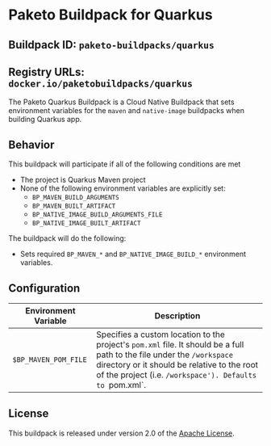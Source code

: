 # Paketo Buildpack for Quarkus

## Buildpack ID: `paketo-buildpacks/quarkus`
## Registry URLs: `docker.io/paketobuildpacks/quarkus`

The Paketo Quarkus Buildpack is a Cloud Native Buildpack that sets environment variables for the `maven` and `native-image` buildpacks when building Quarkus app.

## Behavior

This buildpack will participate if all of the following conditions are met

* The project is Quarkus Maven project
* None of the following environment variables are explicitly set:
  * `BP_MAVEN_BUILD_ARGUMENTS`
  * `BP_MAVEN_BUILT_ARTIFACT`
  * `BP_NATIVE_IMAGE_BUILD_ARGUMENTS_FILE`
  * `BP_NATIVE_IMAGE_BUILT_ARTIFACT`

The buildpack will do the following:

* Sets required `BP_MAVEN_*` and `BP_NATIVE_IMAGE_BUILD_*` environment variables.

## Configuration

| Environment Variable | Description                                                                                                                                                                                                                        |
| -------------------- | ---------------------------------------------------------------------------------------------------------------------------------------------------------------------------------------------------------------------------------- |
| `$BP_MAVEN_POM_FILE` | Specifies a custom location to the project's `pom.xml` file. It should be a full path to the file under the `/workspace` directory or it should be relative to the root of the project (i.e. `/workspace'). Defaults to `pom.xml`. |

## License

This buildpack is released under version 2.0 of the [Apache License][a].

[a]: http://www.apache.org/licenses/LICENSE-2.0

